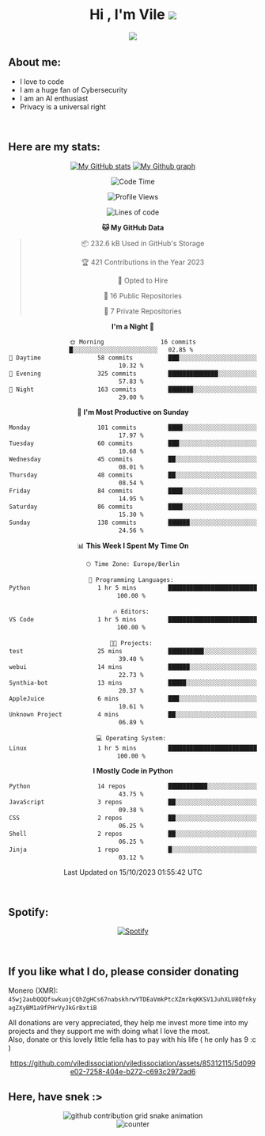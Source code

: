<h1 align="center">Hi , I'm Vile <img src="https://media.giphy.com/media/hvRJCLFzcasrR4ia7z/giphy.gif" width="35"></h1>
<p align="center">
  <a href="https://github.com/viledissociation"><img src="https://readme-typing-svg.demolab.com?font=Roboto+Mono&weight=300&size=28&duration=4000&pause=100&color=C109F7&center=true&vCenter=true&width=580&height=127&lines=I'm+a+programmer;I'm+an+AI+enthusiast;I'm+a+big+fan+of+Neural+Networks;I'm+interested+in+Computer+Science;I+love+Cybersecurity;By+the+way+I+use+Arch+%F0%9F%92%80"></a>
</p>

## About me:

- I love to code
- I am a huge fan of Cybersecurity
- I am an AI enthusiast
- Privacy is a universal right

<br>

## Here are my stats:

<div align="center">
    
 [![My GitHub stats](https://github-readme-stats.vercel.app/api?username=viledissociation&count_private=true&show_icons=true&theme=radical)](https://github.com/viledissociation)
 [![My Github graph](http://github-profile-summary-cards.vercel.app/api/cards/profile-details?username=viledissociation&theme=radical)](https://github.com/viledissociation)

<!--START_SECTION:waka-->
![Code Time](http://img.shields.io/badge/Code%20Time-152%20hrs%2023%20mins-blue)

![Profile Views](http://img.shields.io/badge/Profile%20Views-0-blue)

![Lines of code](https://img.shields.io/badge/From%20Hello%20World%20I%27ve%20Written-37.3%20thousand%20lines%20of%20code-blue)

**🐱 My GitHub Data** 

> 📦 232.6 kB Used in GitHub's Storage 
 > 
> 🏆 421 Contributions in the Year 2023
 > 
> 💼 Opted to Hire
 > 
> 📜 16 Public Repositories 
 > 
> 🔑 7 Private Repositories 
 > 
**I'm a Night 🦉** 

```text
🌞 Morning                16 commits          █░░░░░░░░░░░░░░░░░░░░░░░░   02.85 % 
🌆 Daytime                58 commits          ███░░░░░░░░░░░░░░░░░░░░░░   10.32 % 
🌃 Evening                325 commits         ██████████████░░░░░░░░░░░   57.83 % 
🌙 Night                  163 commits         ███████░░░░░░░░░░░░░░░░░░   29.00 % 
```
📅 **I'm Most Productive on Sunday** 

```text
Monday                   101 commits         ████░░░░░░░░░░░░░░░░░░░░░   17.97 % 
Tuesday                  60 commits          ███░░░░░░░░░░░░░░░░░░░░░░   10.68 % 
Wednesday                45 commits          ██░░░░░░░░░░░░░░░░░░░░░░░   08.01 % 
Thursday                 48 commits          ██░░░░░░░░░░░░░░░░░░░░░░░   08.54 % 
Friday                   84 commits          ████░░░░░░░░░░░░░░░░░░░░░   14.95 % 
Saturday                 86 commits          ████░░░░░░░░░░░░░░░░░░░░░   15.30 % 
Sunday                   138 commits         ██████░░░░░░░░░░░░░░░░░░░   24.56 % 
```


📊 **This Week I Spent My Time On** 

```text
🕑︎ Time Zone: Europe/Berlin

💬 Programming Languages: 
Python                   1 hr 5 mins         █████████████████████████   100.00 % 

🔥 Editors: 
VS Code                  1 hr 5 mins         █████████████████████████   100.00 % 

🐱‍💻 Projects: 
test                     25 mins             ██████████░░░░░░░░░░░░░░░   39.40 % 
webui                    14 mins             ██████░░░░░░░░░░░░░░░░░░░   22.73 % 
Synthia-bot              13 mins             █████░░░░░░░░░░░░░░░░░░░░   20.37 % 
AppleJuice               6 mins              ███░░░░░░░░░░░░░░░░░░░░░░   10.61 % 
Unknown Project          4 mins              ██░░░░░░░░░░░░░░░░░░░░░░░   06.89 % 

💻 Operating System: 
Linux                    1 hr 5 mins         █████████████████████████   100.00 % 
```

**I Mostly Code in Python** 

```text
Python                   14 repos            ███████████░░░░░░░░░░░░░░   43.75 % 
JavaScript               3 repos             ██░░░░░░░░░░░░░░░░░░░░░░░   09.38 % 
CSS                      2 repos             ██░░░░░░░░░░░░░░░░░░░░░░░   06.25 % 
Shell                    2 repos             ██░░░░░░░░░░░░░░░░░░░░░░░   06.25 % 
Jinja                    1 repo              █░░░░░░░░░░░░░░░░░░░░░░░░   03.12 % 
```




 Last Updated on 15/10/2023 01:55:42 UTC
<!--END_SECTION:waka-->
</div>
<br>

## Spotify:

<div align="center">

[![Spotify](https://whois-hoeless.vercel.app/api/spotify?background_color=0d1117&border_color=090d13)](https://open.spotify.com/user/heanchenhorst)
</div>

<br>

## If you like what I do, please consider donating

Monero (XMR): ```45wj2aubQQQfswkuojCQhZgHCs67nabskhrwYTDEaVmkPtcXZmrkqKKSV1JuhXLU8QfnkyagZXyBM1a9fPHrVyJkGrBxtiB```

All donations are very appreciated, they help me invest more time into my projects and they support me with doing what I love the most.  
Also, donate or this lovely little fella has to pay with his life (  he only has 9 :c  )

<div align="center">


https://github.com/viledissociation/viledissociation/assets/85312115/5d099e02-7258-404e-b272-c693c2972ad6


</div>

## Here, have snek :>
<div align="center">
<picture>
  <source media="(prefers-color-scheme: dark)" srcset="https://raw.githubusercontent.com/viledissociation/viledissociation/output/github-contribution-grid-snake-dark.svg">
  <source media="(prefers-color-scheme: light)" srcset="https://raw.githubusercontent.com/viledissociation/viledissociation/output/github-contribution-grid-snake.svg">
  <img alt="github contribution grid snake animation" src="https://raw.githubusercontent.com/viledissociation/viledissociation/output/github-contribution-grid-snake.svg">
</div>

<div align="center">
  <img src="https://moe-counter.glitch.me/get/@hoeless_count?theme=rule34" alt="counter" />
</div>
